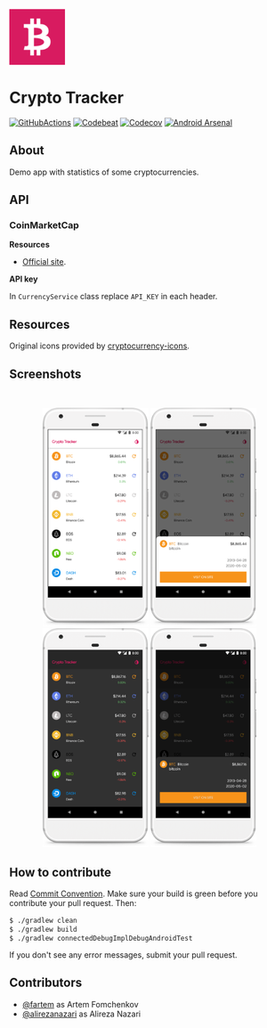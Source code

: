 <img src="media/logo/ic_app.png" height="100px" />

# Crypto Tracker

[![GitHubActions](https://github.com/fartem/crypto-tracker/workflows/Build/badge.svg)](https://github.com/fartem/crypto-tracker/actions?query=workflow%3ABuild)
[![Codebeat](https://codebeat.co/badges/5522fa61-f97e-4d99-b6f4-3f401108cf6b)](https://codebeat.co/projects/github-com-fartem-crypto-tracker-master)
[![Codecov](https://codecov.io/gh/fartem/crypto-tracker/branch/master/graph/badge.svg)](https://codecov.io/gh/fartem/crypto-tracker)
[![Android Arsenal](https://img.shields.io/badge/Android%20Arsenal-Crypto%20Tracker-brightgreen.svg?style=flat)](https://android-arsenal.com/details/3/7955)

## About

Demo app with statistics of some cryptocurrencies.

## API

### CoinMarketCap

__Resources__

* [Official site](https://pro.coinmarketcap.com).

__API key__

In `CurrencyService` class replace `API_KEY` in each header.

## Resources

Original icons provided by [cryptocurrency-icons](https://github.com/atomiclabs/cryptocurrency-icons).

## Screenshots

<br/>
<p align="center">
  <img src="media/screenshots/screenshot_01.png" width="190" />
  <img src="media/screenshots/screenshot_02.png" width="190" />
  <img src="media/screenshots/screenshot_03.png" width="190" />
  <img src="media/screenshots/screenshot_04.png" width="190" />
</p>

## How to contribute

Read [Commit Convention](https://github.com/fartem/repository-rules/blob/master/commit-convention/COMMIT_CONVENTION.md). Make sure your build is green before you contribute your pull request. Then:

```shell
$ ./gradlew clean
$ ./gradlew build
$ ./gradlew connectedDebugImplDebugAndroidTest
```

If you don't see any error messages, submit your pull request.

## Contributors

* [@fartem](https://github.com/fartem) as Artem Fomchenkov
* [@alirezanazari](https://github.com/alirezanazari) as Alireza Nazari
